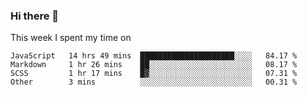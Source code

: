 ### Hi there 👋

<!--
**qiruohan/qiruohan** is a ✨ _special_ ✨ repository because its `README.md` (this file) appears on your GitHub profile.

Here are some ideas to get you started:

- 🔭 I’m currently working on ...
- 🌱 I’m currently learning ...
- 👯 I’m looking to collaborate on ...
- 🤔 I’m looking for help with ...
- 💬 Ask me about ...
- 📫 How to reach me: ...
- 😄 Pronouns: ...
- ⚡ Fun fact: ...
-->

This week I spent my time on 
<!--START_SECTION:waka-->
```text
JavaScript   14 hrs 49 mins  █████████████████████░░░░   84.17 % 
Markdown     1 hr 26 mins    ██░░░░░░░░░░░░░░░░░░░░░░░   08.17 % 
SCSS         1 hr 17 mins    █▓░░░░░░░░░░░░░░░░░░░░░░░   07.31 % 
Other        3 mins          ░░░░░░░░░░░░░░░░░░░░░░░░░   00.31 % 
```
<!--END_SECTION:waka-->
